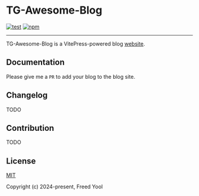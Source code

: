 # TG-Awesome-Blog

[![test](https://github.com/vuejs/vitepress/workflows/Test/badge.svg)](https://github.com/vuejs/vitepress/actions)
[![npm](https://img.shields.io/npm/v/vitepress)](https://www.npmjs.com/package/vitepress)

---

TG-Awesome-Blog is a VitePress-powered blog [website](http://www.yooll.ltd/).

## Documentation

Please give me a `PR` to add your blog to the blog site.

## Changelog

TODO

## Contribution

TODO

## License

[MIT](https://github.com/vuejs/vitepress/blob/main/LICENSE)

Copyright (c) 2024-present, Freed Yool
